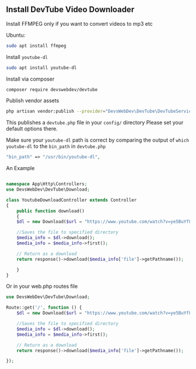 ## Install DevTube Video Downloader


Install FFMPEG only if you want to convert videos to mp3 etc

Ubuntu:

```bash
sudo apt install ffmpeg
```

Install `youtube-dl`

```bash
sudo apt install youtube-dl
```

Install via composer

```bash
composer require devswebdev/devtube
```

<!-- The package will automatically register itself.

```bash
php artisan vendor:publish --provider="DevsWebDev\DevTube\DevTubeServiceProvider" --tag="migrations"
`` -->

Publish vendor assets

```bash
php artisan vendor:publish --provider="DevsWebDev\DevTube\DevTubeServiceProvider"
```

This publishes a `devtube.php` file in your `config/` directory
Please set your default options there.

Make sure your `youtube-dl` path is correct by comparing the output of `which youtube-dl` to the `bin_path` in `devtube.php`

```php
"bin_path" => "/usr/bin/youtube-dl",
```

An Example

```php

namespace App\Http\Controllers;
use DevsWebDev\DevTube\Download;

class YoutubeDownloadController extends Controller
{
    public function download()
    {
    $dl = new Download($url = "https://www.youtube.com/watch?v=ye5BuYf8q4o", $format = "mp4", $download_path = "music" );

    //Saves the file to specified directory
    $media_info = $dl->download();
    $media_info = $media_info->first();

    // Return as a download
    return response()->download($media_info['file']->getPathname());

    }
}
```

Or in your web.php routes file

```php
use DevsWebDev\DevTube\Download;

Route::get('/', function () {
    $dl = new Download($url = "https://www.youtube.com/watch?v=ye5BuYf8q4o", $format = "mp3", $download_path = "music" );

    //Saves the file to specified directory
    $media_info = $dl->download();
    $media_info = $media_info->first();

    // Return as a download
    return response()->download($media_info['file']->getPathname());

});

```
